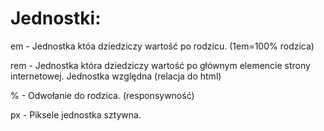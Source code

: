 # Jednostki: #
em - Jednostka któa dziedziczy wartość po rodzicu. (1em=100% rodzica)

rem - Jednostka która dziedziczy wartość po głównym elemencie strony internetowej. Jednostka względna (relacja do html)

% - Odwołanie do rodzica. (responsywność)

px - Piksele jednostka sztywna.
